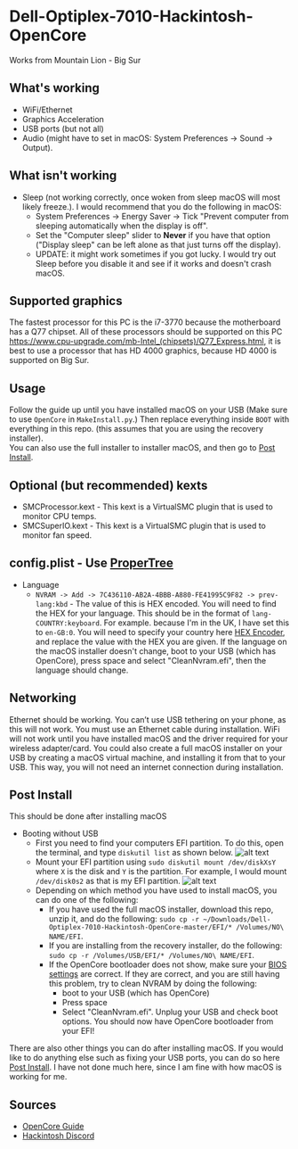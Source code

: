 # Dell-Optiplex-7010-Hackintosh-OpenCore
Works from Mountain Lion - Big Sur

## What's working
- WiFi/Ethernet
- Graphics Acceleration
- USB ports (but not all)
- Audio (might have to set in macOS: System Preferences -> Sound -> Output).

## What isn't working
- Sleep (not working correctly, once woken from sleep macOS will most likely freeze.).
I would recommend that you do the following in macOS:
    - System Preferences -> Energy Saver -> Tick "Prevent computer from sleeping automatically when the display is off".
    - Set the "Computer sleep" slider to **Never** if you have that option ("Display sleep" can be left alone as that just turns off the display).
    - UPDATE: it might work sometimes if you got lucky. I would try out Sleep before you disable it and see if it works and doesn't crash macOS.

## Supported graphics
The fastest processor for this PC is the i7-3770 because the motherboard has a Q77 chipset. All of these processors should be supported on this PC https://www.cpu-upgrade.com/mb-Intel_(chipsets)/Q77_Express.html, it is best to use a processor that has HD 4000 graphics, because HD 4000 is supported on Big Sur.

## Usage
Follow the guide up until you have installed macOS on your USB (Make sure to use `OpenCore` in `MakeInstall.py`.) Then replace everything inside `BOOT` with everything in this repo. (this assumes that you are using the recovery installer).  
You can also use the full installer to installer macOS, and then go to [Post Install](#post-install).

## Optional (but recommended) kexts
- SMCProcessor.kext - This kext is a VirtualSMC plugin that is used to monitor CPU temps.
- SMCSuperIO.kext - This kext is a VirtualSMC plugin that is used to monitor fan speed.

## config.plist - Use [ProperTree](https://github.com/corpnewt/ProperTree)
- Language
    - `NVRAM -> Add -> 7C436110-AB2A-4BBB-A880-FE41995C9F82 -> prev-lang:kbd` - The value of this is HEX encoded. You will need to find the HEX for your language. This should be in the format of `lang-COUNTRY:keyboard`. For example. because I'm in the UK, I have set this to `en-GB:0`. You will need to specify your country here [HEX Encoder](https://www.convertstring.com/EncodeDecode/HexEncode), and replace the value with the HEX you are given. If the language on the macOS installer doesn't change, boot to your USB (which has OpenCore), press space and select "CleanNvram.efi", then the language should change.

## Networking
Ethernet should be working. You can’t use USB tethering on your phone, as this will not work. You must use an Ethernet cable during installation. WiFi will not work until you have installed macOS and the driver required for your wireless adapter/card. You could also create a full macOS installer on your USB by creating a macOS virtual machine, and installing it from that to your USB. This way, you will not need an internet connection during installation.

## Post Install
This should be done after installing macOS
- Booting without USB
    - First you need to find your computers EFI partition. To do this, open the terminal, and type `diskutil list` as shown below. ![alt text](https://i.imgur.com/ezYQPhk.png)
    - Mount your EFI partition using `sudo diskutil mount /dev/diskXsY` where `X` is the disk and `Y` is the partition. For example, I would mount `/dev/disk0s2` as that is my EFI partition. ![alt text](https://cdn.discordapp.com/attachments/782341614659305482/782344498700222514/unknown.png)
    - Depending on which method you have used to install macOS, you can do one of the following:
        - If you have used the full macOS installer, download this repo, unzip it, and do the following: `sudo cp -r ~/Downloads/Dell-Optiplex-7010-Hackintosh-OpenCore-master/EFI/* /Volumes/NO\ NAME/EFI`.
        - If you are installing from the recovery installer, do the following: `sudo cp -r /Volumes/USB/EFI/* /Volumes/NO\ NAME/EFI`.
        - If the OpenCore bootloader does not show, make sure your [BIOS settings](https://dortania.github.io/OpenCore-Install-Guide/config.plist/ivy-bridge.html#intel-bios-settings) are correct. If they are correct, and you are still having this problem, try to clean NVRAM by doing the following:
            - boot to your USB (which has OpenCore)
            - Press space
            - Select "CleanNvram.efi". Unplug your USB and check boot options. You should now have OpenCore bootloader from your EFI!

There are also other things you can do after installing macOS. If you would like to do anything else such as fixing your USB ports, you can do so here [Post Install](https://dortania.github.io/OpenCore-Post-Install/#how-to-follow-this-guide). I have not done much here, since I am fine with how macOS is working for me.

## Sources
- [OpenCore Guide](https://dortania.github.io/OpenCore-Desktop-Guide/)
- [Hackintosh Discord](https://discord.com/invite/8aKs69x)
